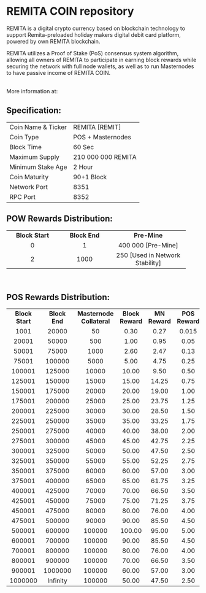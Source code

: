 <h1>REMITA COIN repository</h1>
<p> REMITA is a digital crypto currency based on blockchain technology to support Remita-preloaded holiday makers digital debit card platform, powered by own REMITA blockchain.<p>
<p> REMITA utilizes a Proof of Stake (PoS) consensus system algorithm, allowing all owners of REMITA to participate in earning block rewards while securing the network with full node wallets, as well as to run Masternodes to have passive income of REMITA COIN.<p>

<br> More information at: <br>
  
  
<h2><strong>Specification:</strong></h2>
<table>
<tbody>
<tr>
<td>Coin Name & Ticker</td>
<td>REMITA [REMIT]</td>
</tr>
<tr>
<td>Coin Type</td>
<td>POS + Masternodes</td>
</tr>
<tr>
<td>Block Time</td>
<td>60 Sec</td>
</tr>
<tr>
<td>Maximum Supply</td>
<td>210 000 000 REMITA</td>
</tr>
<tr>
<td>Minimum Stake Age</td>
<td>2 Hour</td>
</tr>
<tr>
<td>Coin Maturity</td>
<td>90+1 Block</td>
</tr>
<tr>
<td>Network Port</td>
<td>8351</td>
</tr>
<tr>
<td>RPC Port</td>
<td>8352</td>
</tr>
</tbody>
</table>
<h2><strong>POW Rewards Distribution:</strong></h2>
<table border="0" width="600" cellspacing="2" cellpadding="2">
<tr>
<td class="xl65" style="width: 120px; text-align: center;"><strong>Block Start</strong></td>
<td class="xl65" style="width: 120px; text-align: center;"><strong>Block End</strong></td>
<td class="xl65" style="width: 180px; text-align: center;"><strong>Pre-Mine</strong></td>
</tr>
<tr>
<td class="xl65" style="width: 120px; text-align: center;">0</td>
<td class="xl65" style="width: 120px; text-align: center;">1</td>
<td class="xl65" style="width: 180px; text-align: center;">400 000 [Pre-Mine]</td>
</tr>
<tr>
<td class="xl65" style="width: 120px; text-align: center;">2</td>
<td class="xl65" style="width: 120px; text-align: center;">1000</td>
<td class="xl65" style="width: 180px; text-align: center;">250 [Used in Network Stability]</td>
</tr>
</table>
<br>
<h2><strong>POS Rewards Distribution:</strong></h2>
<table border="0" width="600" cellspacing="2" cellpadding="2"><colgroup><col width="26" /><col width="106" /><col width="98" /><col width="126" /><col width="130" /><col width="118" /></colgroup>
<tbody>
<tr>
<td class="xl65" style="width: 120px; text-align: center;"><strong>Block Start</strong></td>
<td class="xl65" style="width: 120px; text-align: center;"><strong>Block End</strong></td>
<td class="xl65" style="width: 180px; text-align: center;"><strong>Masternode Collateral</strong></td>
<td class="xl65" style="width: 120px; text-align: center;"><strong>Block Reward</strong></td>
<td class="xl65" style="width: 120px; text-align: center;"><strong>MN Reward</strong></td>
<td class="xl66" style="width: 120px; text-align: center;"><strong>POS Reward</strong></td>
</tr>
<tr>
<td class="xl65" style="width: 120px; text-align: center;">1001</td>
<td class="xl65" style="width: 120px; text-align: center;">20000</td>
<td class="xl65" style="width: 180px; text-align: center;">50</td>
<td class="xl65" style="width: 120px; text-align: center;">0.30</td>
<td class="xl65" style="width: 120px; text-align: center;">0.27</td>
<td class="xl66" style="width: 120px; text-align: center;">0.015</td>
</tr>
<tr>
<td class="xl65" style="width: 120px; text-align: center;">20001</td>
<td class="xl65" style="width: 120px; text-align: center;">50000</td>
<td class="xl65" style="width: 180px; text-align: center;">500</td>
<td class="xl65" style="width: 120px; text-align: center;">1.00</td>
<td class="xl65" style="width: 120px; text-align: center;">0.95</td>
<td class="xl66" style="width: 120px; text-align: center;">0.05</td>
</tr>
<tr>
<td class="xl65" style="width: 120px; text-align: center;">50001</td>
<td class="xl65" style="width: 120px; text-align: center;">75000</td>
<td class="xl65" style="width: 180px; text-align: center;">1000</td>
<td class="xl65" style="width: 120px; text-align: center;">2.60</td>
<td class="xl65" style="width: 120px; text-align: center;">2.47</td>
<td class="xl66" style="width: 120px; text-align: center;">0.13</td>
</tr>
<tr>
<td class="xl65" style="width: 120px; text-align: center;">75001</td>
<td class="xl65" style="width: 120px; text-align: center;">100000</td>
<td class="xl65" style="width: 180px; text-align: center;">5000</td>
<td class="xl65" style="width: 120px; text-align: center;">5.00</td>
<td class="xl65" style="width: 120px; text-align: center;">4.75</td>
<td class="xl66" style="width: 120px; text-align: center;">0.25</td>
</tr>
<tr>
<td class="xl65" style="width: 120px; text-align: center;">100001</td>
<td class="xl65" style="width: 120px; text-align: center;">125000</td>
<td class="xl65" style="width: 180px; text-align: center;">10000</td>
<td class="xl65" style="width: 120px; text-align: center;">10.00</td>
<td class="xl65" style="width: 120px; text-align: center;">9.50</td>
<td class="xl66" style="width: 120px; text-align: center;">0.50</td>
</tr>
<tr>
<td class="xl65" style="width: 120px; text-align: center;">125001</td>
<td class="xl65" style="width: 120px; text-align: center;">150000</td>
<td class="xl65" style="width: 180px; text-align: center;">15000</td>
<td class="xl65" style="width: 120px; text-align: center;">15.00</td>
<td class="xl65" style="width: 120px; text-align: center;">14.25</td>
<td class="xl66" style="width: 120px; text-align: center;">0.75</td>
</tr>
<tr>
<td class="xl65" style="width: 120px; text-align: center;">150001</td>
<td class="xl65" style="width: 120px; text-align: center;">175000</td>
<td class="xl65" style="width: 180px; text-align: center;">20000</td>
<td class="xl65" style="width: 120px; text-align: center;">20.00</td>
<td class="xl65" style="width: 120px; text-align: center;">19.00</td>
<td class="xl66" style="width: 120px; text-align: center;">1.00</td>
</tr>
<tr>
<td class="xl65" style="width: 120px; text-align: center;">175001</td>
<td class="xl65" style="width: 120px; text-align: center;">200000</td>
<td class="xl65" style="width: 180px; text-align: center;">25000</td>
<td class="xl65" style="width: 120px; text-align: center;">25.00</td>
<td class="xl65" style="width: 120px; text-align: center;">23.75</td>
<td class="xl66" style="width: 120px; text-align: center;">1.25</td>
</tr>
<tr>
<td class="xl65" style="width: 120px; text-align: center;">200001</td>
<td class="xl65" style="width: 120px; text-align: center;">225000</td>
<td class="xl65" style="width: 180px; text-align: center;">30000</td>
<td class="xl65" style="width: 120px; text-align: center;">30.00</td>
<td class="xl65" style="width: 120px; text-align: center;">28.50</td>
<td class="xl66" style="width: 120px; text-align: center;">1.50</td>
</tr>
<tr>
<td class="xl65" style="width: 120px; text-align: center;">225001</td>
<td class="xl65" style="width: 120px; text-align: center;">250000</td>
<td class="xl65" style="width: 180px; text-align: center;">35000</td>
<td class="xl65" style="width: 120px; text-align: center;">35.00</td>
<td class="xl65" style="width: 120px; text-align: center;">33.25</td>
<td class="xl66" style="width: 120px; text-align: center;">1.75</td>
</tr>
<tr>
<td class="xl65" style="width: 120px; text-align: center;">250001</td>
<td class="xl65" style="width: 120px; text-align: center;">275000</td>
<td class="xl65" style="width: 180px; text-align: center;">40000</td>
<td class="xl65" style="width: 120px; text-align: center;">40.00</td>
<td class="xl65" style="width: 120px; text-align: center;">38.00</td>
<td class="xl66" style="width: 120px; text-align: center;">2.00</td>
</tr>
<tr>
<td class="xl65" style="width: 120px; text-align: center;">275001</td>
<td class="xl65" style="width: 120px; text-align: center;">300000</td>
<td class="xl65" style="width: 180px; text-align: center;">45000</td>
<td class="xl65" style="width: 120px; text-align: center;">45.00</td>
<td class="xl65" style="width: 120px; text-align: center;">42.75</td>
<td class="xl66" style="width: 120px; text-align: center;">2.25</td>
</tr>
<tr>
<td class="xl65" style="width: 120px; text-align: center;">300001</td>
<td class="xl65" style="width: 120px; text-align: center;">325000</td>
<td class="xl65" style="width: 180px; text-align: center;">50000</td>
<td class="xl65" style="width: 120px; text-align: center;">50.00</td>
<td class="xl65" style="width: 120px; text-align: center;">47.50</td>
<td class="xl66" style="width: 120px; text-align: center;">2.50</td>
</tr>
<tr>
<td class="xl65" style="width: 120px; text-align: center;">325001</td>
<td class="xl65" style="width: 120px; text-align: center;">350000</td>
<td class="xl65" style="width: 180px; text-align: center;">55000</td>
<td class="xl65" style="width: 120px; text-align: center;">55.00</td>
<td class="xl65" style="width: 120px; text-align: center;">52.25</td>
<td class="xl66" style="width: 120px; text-align: center;">2.75</td>
</tr>
<tr>
<td class="xl65" style="width: 120px; text-align: center;">350001</td>
<td class="xl65" style="width: 120px; text-align: center;">375000</td>
<td class="xl65" style="width: 180px; text-align: center;">60000</td>
<td class="xl65" style="width: 120px; text-align: center;">60.00</td>
<td class="xl65" style="width: 120px; text-align: center;">57.00</td>
<td class="xl66" style="width: 120px; text-align: center;">3.00</td>
</tr>
<tr>
<td class="xl65" style="width: 120px; text-align: center;">375001</td>
<td class="xl65" style="width: 120px; text-align: center;">400000</td>
<td class="xl65" style="width: 180px; text-align: center;">65000</td>
<td class="xl65" style="width: 120px; text-align: center;">65.00</td>
<td class="xl65" style="width: 120px; text-align: center;">61.75</td>
<td class="xl66" style="width: 120px; text-align: center;">3.25</td>
</tr>
<tr>
<td class="xl65" style="width: 120px; text-align: center;">400001</td>
<td class="xl65" style="width: 120px; text-align: center;">425000</td>
<td class="xl65" style="width: 180px; text-align: center;">70000</td>
<td class="xl65" style="width: 120px; text-align: center;">70.00</td>
<td class="xl65" style="width: 120px; text-align: center;">66.50</td>
<td class="xl66" style="width: 120px; text-align: center;">3.50</td>
</tr>
<tr>
<td class="xl65" style="width: 120px; text-align: center;">425001</td>
<td class="xl65" style="width: 120px; text-align: center;">450000</td>
<td class="xl65" style="width: 180px; text-align: center;">75000</td>
<td class="xl65" style="width: 120px; text-align: center;">75.00</td>
<td class="xl65" style="width: 120px; text-align: center;">71.25</td>
<td class="xl66" style="width: 120px; text-align: center;">3.75</td>
</tr>
<tr>
<td class="xl65" style="width: 120px; text-align: center;">450001</td>
<td class="xl65" style="width: 120px; text-align: center;">475000</td>
<td class="xl65" style="width: 180px; text-align: center;">80000</td>
<td class="xl65" style="width: 120px; text-align: center;">80.00</td>
<td class="xl65" style="width: 120px; text-align: center;">76.00</td>
<td class="xl66" style="width: 120px; text-align: center;">4.00</td>
</tr>
<tr>
<td class="xl65" style="width: 120px; text-align: center;">475001</td>
<td class="xl65" style="width: 120px; text-align: center;">500000</td>
<td class="xl65" style="width: 180px; text-align: center;">90000</td>
<td class="xl65" style="width: 120px; text-align: center;">90.00</td>
<td class="xl65" style="width: 120px; text-align: center;">85.50</td>
<td class="xl66" style="width: 120px; text-align: center;">4.50</td>
</tr>
<tr>
<td class="xl65" style="width: 120px; text-align: center;">500001</td>
<td class="xl65" style="width: 120px; text-align: center;">600000</td>
<td class="xl65" style="width: 180px; text-align: center;">100000</td>
<td class="xl65" style="width: 120px; text-align: center;">100.00</td>
<td class="xl65" style="width: 120px; text-align: center;">95.00</td>
<td class="xl66" style="width: 120px; text-align: center;">5.00</td>
</tr>
<tr>
<td class="xl65" style="width: 120px; text-align: center;">600001</td>
<td class="xl65" style="width: 120px; text-align: center;">700000</td>
<td class="xl65" style="width: 180px; text-align: center;">100000</td>
<td class="xl65" style="width: 120px; text-align: center;">90.00</td>
<td class="xl65" style="width: 120px; text-align: center;">85.50</td>
<td class="xl66" style="width: 120px; text-align: center;">4.50</td>
</tr>
<tr>
<td class="xl65" style="width: 120px; text-align: center;">700001</td>
<td class="xl65" style="width: 120px; text-align: center;">800000</td>
<td class="xl65" style="width: 180px; text-align: center;">100000</td>
<td class="xl65" style="width: 120px; text-align: center;">80.00</td>
<td class="xl65" style="width: 120px; text-align: center;">76.00</td>
<td class="xl66" style="width: 120px; text-align: center;">4.00</td>
</tr>
<tr>
<td class="xl65" style="width: 120px; text-align: center;">800001</td>
<td class="xl65" style="width: 120px; text-align: center;">900000</td>
<td class="xl65" style="width: 180px; text-align: center;">100000</td>
<td class="xl65" style="width: 120px; text-align: center;">70.00</td>
<td class="xl65" style="width: 120px; text-align: center;">66.50</td>
<td class="xl66" style="width: 120px; text-align: center;">3.50</td>
</tr>
<tr>
<td class="xl65" style="width: 120px; text-align: center;">900001</td>
<td class="xl65" style="width: 120px; text-align: center;">1000000</td>
<td class="xl65" style="width: 180px; text-align: center;">100000</td>
<td class="xl65" style="width: 120px; text-align: center;">60.00</td>
<td class="xl65" style="width: 120px; text-align: center;">57.00</td>
<td class="xl66" style="width: 120px; text-align: center;">3.00</td>
</tr>
<tr>
<td class="xl65" style="width: 120px; text-align: center;">1000000</td>
<td class="xl65" style="width: 120px; text-align: center;">Infinity</td>
<td class="xl65" style="width: 180px; text-align: center;">100000</td>
<td class="xl65" style="width: 120px; text-align: center;">50.00</td>
<td class="xl65" style="width: 120px; text-align: center;">47.50</td>
<td class="xl66" style="width: 120px; text-align: center;">2.50</td>
</tr>
</tbody>
</table>
